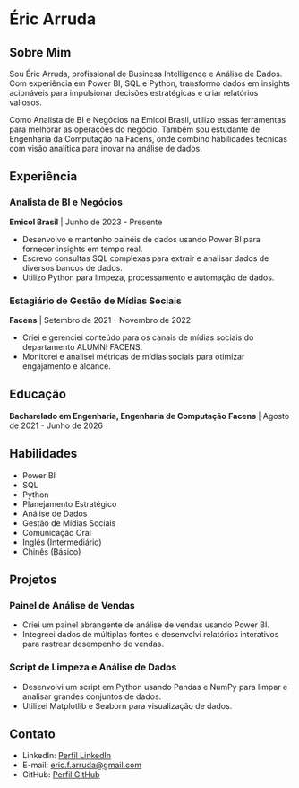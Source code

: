 # Éric Arruda

## Sobre Mim
Sou Éric Arruda, profissional de Business Intelligence e Análise de Dados. Com experiência em Power BI, SQL e Python, transformo dados em insights acionáveis para impulsionar decisões estratégicas e criar relatórios valiosos.

Como Analista de BI e Negócios na Emicol Brasil, utilizo essas ferramentas para melhorar as operações do negócio. Também sou estudante de Engenharia da Computação na Facens, onde combino habilidades técnicas com visão analítica para inovar na análise de dados.

## Experiência
### Analista de BI e Negócios
**Emicol Brasil** | Junho de 2023 - Presente
- Desenvolvo e mantenho painéis de dados usando Power BI para fornecer insights em tempo real.
- Escrevo consultas SQL complexas para extrair e analisar dados de diversos bancos de dados.
- Utilizo Python para limpeza, processamento e automação de dados.

### Estagiário de Gestão de Mídias Sociais
**Facens** | Setembro de 2021 - Novembro de 2022
- Criei e gerenciei conteúdo para os canais de mídias sociais do departamento ALUMNI FACENS.
- Monitorei e analisei métricas de mídias sociais para otimizar engajamento e alcance.

## Educação
**Bacharelado em Engenharia, Engenharia de Computação**
**Facens** | Agosto de 2021 - Junho de 2026

## Habilidades
- Power BI
- SQL
- Python
- Planejamento Estratégico
- Análise de Dados
- Gestão de Mídias Sociais
- Comunicação Oral
- Inglês (Intermediário)
- Chinês (Básico)

## Projetos
### Painel de Análise de Vendas
- Criei um painel abrangente de análise de vendas usando Power BI.
- Integreei dados de múltiplas fontes e desenvolvi relatórios interativos para rastrear desempenho de vendas.

### Script de Limpeza e Análise de Dados
- Desenvolvi um script em Python usando Pandas e NumPy para limpar e analisar grandes conjuntos de dados.
- Utilizei Matplotlib e Seaborn para visualização de dados.

## Contato
- LinkedIn: [Perfil LinkedIn](https://www.linkedin.com/in/eric-f-arruda)
- E-mail: eric.f.arruda@gmail.com
- GitHub: [Perfil GitHub](https://github.com/ericfarruda)
